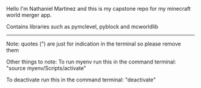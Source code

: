 Hello I'm Nathaniel Martinez and this is my capstone repo for my minecraft world merger app.

Contains libraries such as pymclevel, pyblock and mcworldlib

___
Note: quotes (") are just for indication in the terminal so please remove them

Other things to note:
To run myenv run this in the command terminal: "source myenv/Scripts/activate"

To deactivate run this in the command terminal: "deactivate"